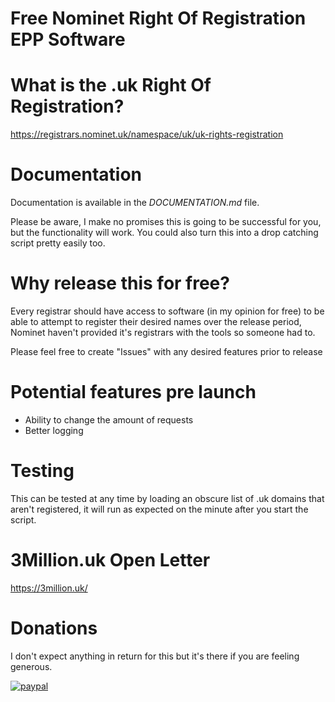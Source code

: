 # Free Nominet Right Of Registration EPP Software

# What is the .uk Right Of Registration?
https://registrars.nominet.uk/namespace/uk/uk-rights-registration

# Documentation

Documentation is available in the *DOCUMENTATION.md* file.

Please be aware, I make no promises this is going to be successful for you, but the functionality will work. You could also turn this into a drop catching script pretty easily too.

# Why release this for free?

Every registrar should have access to software (in my opinion for free) to be able to attempt to register their desired names over the release period, Nominet haven't provided it's registrars with the tools so someone had to.

Please feel free to create "Issues" with any desired features prior to release

# Potential features pre launch

- Ability to change the amount of requests
- Better logging

# Testing

This can be tested at any time by loading an obscure list of .uk domains that aren't registered, it will run as expected on the minute after you start the script.

# 3Million.uk Open Letter

https://3million.uk/

# Donations

I don't expect anything in return for this but it's there if you are feeling generous.

[![paypal](https://www.paypalobjects.com/en_US/i/btn/btn_donateCC_LG.gif)](https://www.paypal.com/cgi-bin/webscr?cmd=_s-xclick&hosted_button_id=JF2S3KHUKKU5A)